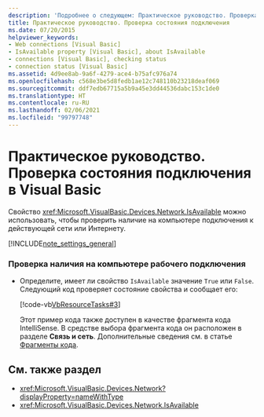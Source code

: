 ```yaml
---
description: 'Подробнее о следующем: Практическое руководство. Проверка состояния подключения в Visual Basic'
title: Практическое руководство. Проверка состояния подключения
ms.date: 07/20/2015
helpviewer_keywords:
- Web connections [Visual Basic]
- IsAvailable property [Visual Basic], about IsAvailable
- connections [Visual Basic], checking status
- connection status [Visual Basic]
ms.assetid: 4d9ee8ab-9a6f-4279-ace4-b75afc976a74
ms.openlocfilehash: c568e3be5d8fedb1ae12c748110b23218deaf069
ms.sourcegitcommit: ddf7edb67715a5b9a45e3dd44536dabc153c1de0
ms.translationtype: HT
ms.contentlocale: ru-RU
ms.lasthandoff: 02/06/2021
ms.locfileid: "99797748"
---
```

# <a name="how-to-check-connection-status-in-visual-basic"></a>Практическое руководство. Проверка состояния подключения в Visual Basic

Свойство <xref:Microsoft.VisualBasic.Devices.Network.IsAvailable> можно использовать, чтобы проверить наличие на компьютере подключения к действующей сети или Интернету.  
  
[!INCLUDE[note_settings_general](~/includes/note-settings-general-md.md)]  
  
### <a name="to-check-whether-a-computer-has-a-working-connection"></a>Проверка наличия на компьютере рабочего подключения  
  
- Определите, имеет ли свойство `IsAvailable` значение `True` или `False`. Следующий код проверяет состояние свойства и сообщает его:  
  
     [!code-vb[VbResourceTasks#3](~/samples/snippets/visualbasic/VS_Snippets_VBCSharp/VbResourceTasks/VB/Class1.vb#3)]  
  
     Этот пример кода также доступен в качестве фрагмента кода IntelliSense. В средстве выбора фрагмента кода он расположен в разделе **Связь и сеть**. Дополнительные сведения см. в статье [Фрагменты кода](/visualstudio/ide/code-snippets).  
  
## <a name="see-also"></a>См. также раздел

- <xref:Microsoft.VisualBasic.Devices.Network?displayProperty=nameWithType>
- <xref:Microsoft.VisualBasic.Devices.Network.IsAvailable>
